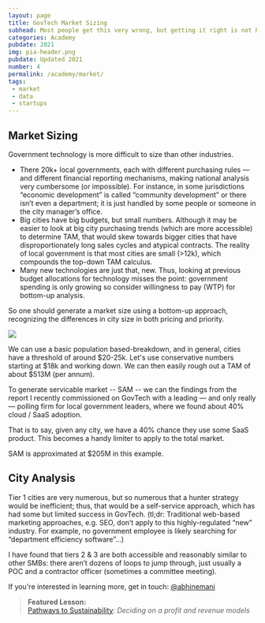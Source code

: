 ```yaml
---
layout: page
title: GovTech Market Sizing
subhead: Most people get this very wrong, but getting it right is not hard.
categories: Academy
pubdate: 2021
img: pia-header.png
pubdate: Updated 2021
number: 4
permalink: /academy/market/
tags: 
 - market
 - data
 - startups
---
```


## Market Sizing
Government technology is more difficult to size than other industries.

- There 20k+ local governments, each with different purchasing rules — and different financial reporting mechanisms, making national analysis very cumbersome (or impossible). For instance, in some jurisdictions “economic development” is called “community development” or there isn’t even a department; it is just handled by some people or someone in the city manager’s office.
- Big cities have big budgets, but small numbers. Although it may be easier to look at big city purchasing trends (which are more accessible) to determine TAM, that would skew towards bigger cities that have disproportionately long sales cycles and atypical contracts. The reality of local government is that most cities are small (>12k), which compounds the top-down TAM calculus.
- Many new technologies are just that, new. Thus, looking at previous budget allocations for technology misses the point: government spending is only growing so consider willingness to pay (WTP) for bottom-up analysis.

So one should generate a market size using a bottom-up approach, recognizing the differences in city size in both pricing and priority. 

<img src="{{ site.url}}/img/market-size.png">

We can use a basic population based-breakdown, and in general, cities have a threshold of around $20-25k. Let's use conservative numbers starting at $18k and working down. We can then easily rough out a TAM of about $513M (per annum). 

To generate servicable market -- SAM -- we can the findings from the report I recently commissioned on GovTech with a leading — and only really — polling firm for local government leaders, where we found about 40% cloud / SaaS adoption. 

That is to say, given any city, we have a 40% chance they use some SaaS product. This becomes a handy limiter to apply to the total market. 

SAM is approximated at $205M in this example. 

## City Analysis

Tier 1 cities are very numerous, but so numerous that a hunter strategy would be inefficient; thus, that would be a self-service approach, which has had some but limited success in GovTech. (tl;dr: Traditional web-based marketing approaches, e.g. SEO, don’t apply to this highly-regulated “new” industry. For example, no government employee is likely searching for “department efficiency software”...) 

I have found that tiers 2 & 3 are both accessible and reasonably similar to other SMBs: there aren’t dozens of loops to jump through, just usually a POC and a contractor officer (sometimes a committee meeting). 

If you're interested in learning more, get in touch: <a href="https://twitter.com/@abhinemani" target="_blank">@abhinemani</a>

> **Featured Lesson:**<br />[Pathways to Sustainability](https://abhinemani.com/decks/web/viewer.html?file=/decks/lectures/CAPP15.pdf): *Deciding on a profit and revenue models*